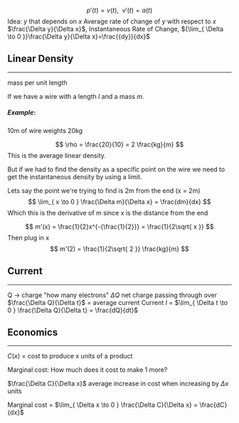 $$
p'(t) = v(t), \ \ v'(t)= a(t)
$$
Idea: $y$ that depends on $x$
Average rate of change of $y$ with respect to $x$
$\frac{\Delta y}{\Delta x}$, Instantaneous Rate of Change, ${\lim_{ \Delta \to 0 }}\frac{\Delta y}{\Delta x}=\frac{{dy}}{dx}$

## Linear Density
---
mass per unit length

If we have a wire with a length $l$ and a mass $m$.

##### Example:
10m of wire weights 20kg

$$
\rho = \frac{20}{10} = 2 \frac{kg}{m}
$$
This is the average linear density.

But if we had to find the density as a specific point on the wire we need to get the instantaneous density by using a limit.

Lets say the point we're trying to find is 2m from the end (x = 2m)
$$
\lim_{ x \to 0 } \frac{\Delta m}{\Delta x} = \frac{dm}{dx}
$$
Which this is the derivative of m since x is the distance from the end

$$
m'(x) = \frac{1}{2}x^{-{\frac{1}{2}}} = \frac{1}{2\sqrt{ x }}
$$
Then plug in x
$$
m'(2) = \frac{1}{2\sqrt{ 2 }} \frac{kg}{m}
$$


## Current
---
Q -> charge "how many electrons"
$\Delta Q$ net charge passing through over 
$\frac{\Delta Q}{\Delta t}$ = average current
Current $I$ = $\lim_{ \Delta t \to 0 } \frac{\Delta Q}{\Delta t} = \frac{dQ}{dt}$

## Economics
---
$C(x)$ = cost to produce x units of a product

Marginal cost: How much does it cost to make 1 more?

$\frac{\Delta C}{\Delta x}$ average increase in cost when increasing by $\Delta x$ units

Marginal cost = $\lim_{ \Delta x \to 0 } \frac{\Delta C}{\Delta x} = \frac{dC}{dx}$

